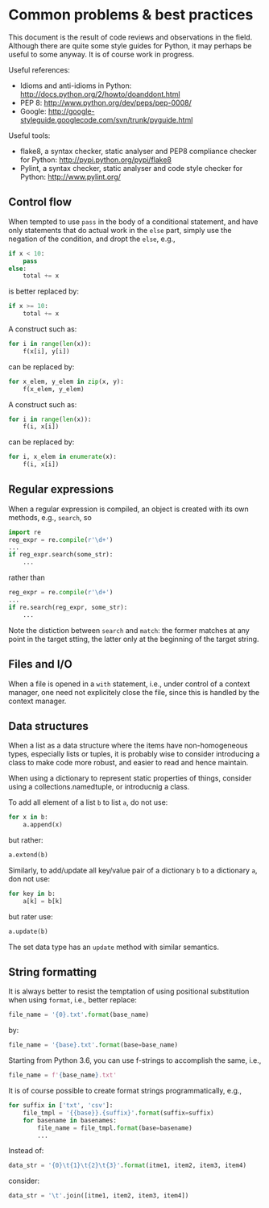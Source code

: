 # Common problems & best practices

This document is the result of code reviews and observations in the field.
Although there are quite some style guides for Python, it may perhaps
be useful to some anyway.  It is of course work in progress.

Useful references:

  * Idioms and anti-idioms in Python:
      http://docs.python.org/2/howto/doanddont.html
  * PEP 8:
      http://www.python.org/dev/peps/pep-0008/
  * Google:
      http://google-styleguide.googlecode.com/svn/trunk/pyguide.html

Useful tools:

  * flake8, a syntax checker, static analyser and PEP8 compliance checker
      for Python: http://pypi.python.org/pypi/flake8
  * Pylint, a syntax checker, static analyser and code style checker for
      Python: http://www.pylint.org/


## Control flow

When tempted to use `pass` in the body of a conditional statement, and
have only statements that do actual work in the `else` part, simply
use the negation of the condition, and dropt the `else`, e.g.,

```python
if x < 10:
    pass
else:
    total += x
```
is better replaced by:
```python
if x >= 10:
    total += x
```

A construct such as:

```python
for i in range(len(x)):
    f(x[i], y[i])
```

can be replaced by:

```python
for x_elem, y_elem in zip(x, y):
    f(x_elem, y_elem)
```


A construct such as:

```python
for i in range(len(x)):
    f(i, x[i])
```
can be replaced by:
```python
for i, x_elem in enumerate(x):
    f(i, x[i])
```


## Regular expressions

When a regular expression is compiled, an object is created with
its own methods, e.g., `search`, so

```python
import re
reg_expr = re.compile(r'\d+')
...
if reg_expr.search(some_str):
    ...
```

rather than

```python
reg_expr = re.compile(r'\d+')
...
if re.search(reg_expr, some_str):
    ...
```

Note the distiction between `search` and `match`: the former matches
at any point in the target stting, the latter only at the beginning of
the target string.


## Files and I/O

When a file is opened in a `with` statement, i.e., under control of a
context manager, one need not explicitely close the file, since this
is handled by the context manager.


## Data structures

When a list as a data structure where the items have non-homogeneous
types, especially lists or tuples, it is probably wise to consider
introducing a class to make code more robust, and easier to read and
hence maintain.

When using a dictionary to represent static properties of things, consider
using a collections.namedtuple, or introducnig a class.

To add all element of a list `b` to list `a`, do not use:

```python
for x in b:
    a.append(x)
```

but rather:

```python
a.extend(b)
```

Similarly, to add/update all key/value pair of a dictionary `b` to a
dictionary `a`, don not use:

```python
for key in b:
    a[k] = b[k]
```

but rater use:

```python
a.update(b)
```

The set data type has an `update` method with similar semantics.


## String formatting

It is always better to resist the temptation of using positional
substitution when using `format`, i.e., better replace:

```python
file_name = '{0}.txt'.format(base_name)
```

by:

```python
file_name = '{base}.txt'.format(base=base_name)
```

Starting from Python 3.6, you can use f-strings to accomplish the same,
i.e.,

```python
file_name = f'{base_name}.txt'
```

It is of course possible to create format strings programmatically, e.g.,

```python
for suffix in ['txt', 'csv']:
    file_tmpl = '{{base}}.{suffix}'.format(suffix=suffix)
    for basename in basenames:
        file_name = file_tmpl.format(base=basename)
        ...
```

Instead of:

```python
data_str = '{0}\t{1}\t{2}\t{3}'.format(itme1, item2, item3, item4)
```

consider:

```python
data_str = '\t'.join([itme1, item2, item3, item4])
```
